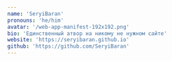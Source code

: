 ```yaml
---
name: 'SeryiBaran'
pronouns: 'he/him'
avatar: '/web-app-manifest-192x192.png'
bio: 'Единственный атвор на никому не нужном сайте'
website: 'https://seryibaran.github.io'
github: 'https://github.com/SeryiBaran'
---
```


